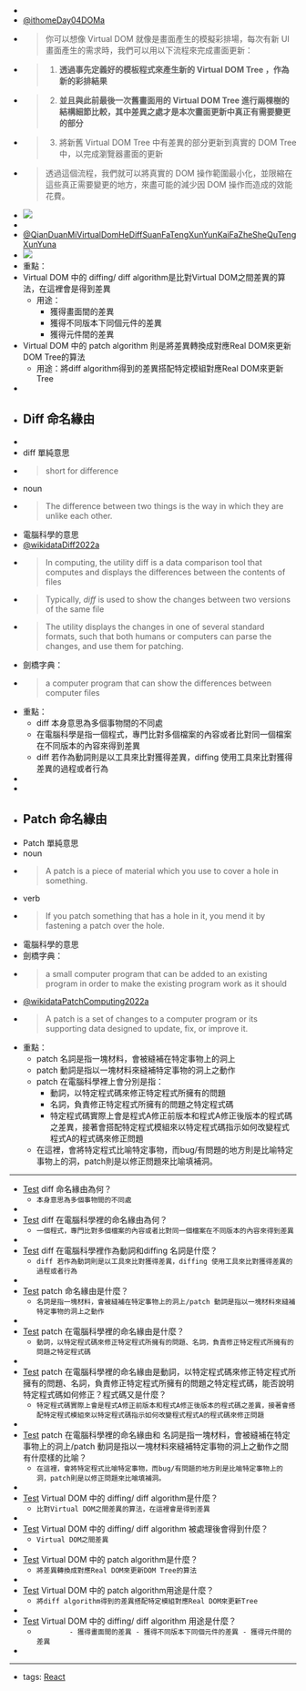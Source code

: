 - 
- [@ithomeDay04DOMa](<@ithomeDay04DOMa.md>)
- > 你可以想像 Virtual DOM 就像是畫面產生的模擬彩排場，每次有新 UI 畫面產生的需求時，我們可以用以下流程來完成畫面更新：
- > 1.  **透過事先定義好的模板程式來產生新的 Virtual DOM Tree ，作為新的彩排結果**
- > 2.  **並且與此前最後一次舊畫面用的 Virtual DOM Tree 進行兩棵樹的結構細節比較，其中差異之處才是本次畫面更新中真正有需要變更的部分**
- > 3.  將新舊 Virtual DOM Tree 中有差異的部分更新到真實的 DOM Tree 中，以完成瀏覽器畫面的更新
- > 透過這個流程，我們就可以將真實的 DOM 操作範圍最小化，並限縮在這些真正需要變更的地方，來盡可能的減少因 DOM 操作而造成的效能花費。
- ![](https://miro.medium.com/max/1400/1*ZXE-64hJcWYfNjmWAjiRmw.png)
- 
- [@QianDuanMiVirtualDomHeDiffSuanFaTengXunYunKaiFaZheSheQuTengXunYuna](<@QianDuanMiVirtualDomHeDiffSuanFaTengXunYunKaiFaZheSheQuTengXunYuna.md>)
- ![](https://res.cloudinary.com/dqfxgtyoi/image/upload/v1701435049/blog/react/virtualDOM/React-Diff-Patch_bkglqz.jpg)
- 重點：
- Virtual DOM 中的 diffing/ diff algorithm是比對Virtual DOM之間差異的算法，在這裡會是得到差異
    - 用途：
        - 獲得畫面間的差異
        - 獲得不同版本下同個元件的差異
        - 獲得元件間的差異
- Virtual DOM 中的 patch algorithm 則是將差異轉換成對應Real DOM來更新DOM Tree的算法
    - 用途：將diff algorithm得到的差異搭配特定模組對應Real DOM來更新Tree
- 
- ## Diff 命名緣由
- 
- diff 單純意思
- > short for difference 
- noun
- > The difference between two things is the way in which they are unlike each other.
- 電腦科學的意思
- [@wikidataDiff2022a](<@wikidataDiff2022a.md>)
- > In computing, the utility diff is a data comparison tool that computes and displays the differences between the contents of files
- > Typically, _diff_ is used to show the changes between two versions of the same file
- > The utility displays the changes in one of several standard formats, such that both humans or computers can parse the changes, and use them for patching. 
- 劍橋字典：
- > a computer program that can show the differences between computer files
- 重點：
    - diff 本身意思為多個事物間的不同處
    - 在電腦科學是指一個程式，專門比對多個檔案的內容或者比對同一個檔案在不同版本的內容來得到差異
    - diff 若作為動詞則是以工具來比對獲得差異，diffing 使用工具來比對獲得差異的過程或者行為
- 
- 
- ## Patch 命名緣由
- Patch 單純意思
- noun
- > A patch is a piece of material which you use to cover a hole in something.
- verb
- > If you patch something that has a hole in it, you mend it by fastening a patch over the hole. 
- 電腦科學的意思
- 劍橋字典：
- > a small computer program that can be added to an existing program in order to make the existing program work as it should
- [@wikidataPatchComputing2022a](<@wikidataPatchComputing2022a.md>)
- > A patch is a set of changes to a computer program or its supporting data designed to update, fix, or improve it.
- 重點：
    - patch 名詞是指一塊材料，會被縫補在特定事物上的洞上
    - patch 動詞是指以一塊材料來縫補特定事物的洞上之動作
    - patch 在電腦科學裡上會分別是指：
        - 動詞，以特定程式碼來修正特定程式所擁有的問題
        - 名詞，負責修正特定程式所擁有的問題之特定程式碼
        - 特定程式碼實際上會是程式A修正前版本和程式A修正後版本的程式碼之差異，接著會搭配特定程式模組來以特定程式碼指示如何改變程式程式A的程式碼來修正問題
    - 在這裡，會將特定程式比喻特定事物，而bug/有問題的地方則是比喻特定事物上的洞，patch則是以修正問題來比喻填補洞。
- ---
- [Test](<Test.md>) diff 命名緣由為何？ 
    -  `本身意思為多個事物間的不同處`
- 
- [Test](<Test.md>) diff 在電腦科學裡的命名緣由為何？  
    -  `一個程式，專門比對多個檔案的內容或者比對同一個檔案在不同版本的內容來得到差異`
- 
- [Test](<Test.md>) diff 在電腦科學裡作為動詞和diffing 名詞是什麼？ 
    -  `diff 若作為動詞則是以工具來比對獲得差異，diffing 使用工具來比對獲得差異的過程或者行為`
- 
- [Test](<Test.md>) patch 命名緣由是什麼？ 
    -  `名詞是指一塊材料，會被縫補在特定事物上的洞上/patch 動詞是指以一塊材料來縫補特定事物的洞上之動作`
- 
- [Test](<Test.md>) patch 在電腦科學裡的命名緣由是什麼？ 
    -  `動詞，以特定程式碼來修正特定程式所擁有的問題、名詞，負責修正特定程式所擁有的問題之特定程式碼`
- 
- [Test](<Test.md>) patch 在電腦科學裡的命名緣由是動詞，以特定程式碼來修正特定程式所擁有的問題、名詞，負責修正特定程式所擁有的問題之特定程式碼，能否說明特定程式碼如何修正？程式碼又是什麼？
    -  `特定程式碼實際上會是程式A修正前版本和程式A修正後版本的程式碼之差異，接著會搭配特定程式模組來以特定程式碼指示如何改變程式程式A的程式碼來修正問題`
- 
- [Test](<Test.md>) patch 在電腦科學裡的命名緣由和 名詞是指一塊材料，會被縫補在特定事物上的洞上/patch 動詞是指以一塊材料來縫補特定事物的洞上之動作之間有什麼樣的比喻？
    -  `在這裡，會將特定程式比喻特定事物，而bug/有問題的地方則是比喻特定事物上的洞，patch則是以修正問題來比喻填補洞。`
- 
- [Test](<Test.md>)  Virtual DOM 中的 diffing/ diff algorithm是什麼？ 
    - `比對Virtual DOM之間差異的算法，在這裡會是得到差異`
- 
- [Test](<Test.md>) Virtual DOM 中的 diffing/ diff algorithm 被處理後會得到什麼？ 
    -  `Virtual DOM之間差異`
- 
- [Test](<Test.md>) Virtual DOM 中的 patch algorithm是什麼？ 
    -  `將差異轉換成對應Real DOM來更新DOM Tree的算法`
- 
- [Test](<Test.md>) Virtual DOM 中的 patch algorithm用途是什麼？
    -  `將diff algorithm得到的差異搭配特定模組對應Real DOM來更新Tree`
- 
- [Test](<Test.md>) Virtual DOM 中的 diffing/ diff algorithm 用途是什麼？
    -  `		- 獲得畫面間的差異 - 獲得不同版本下同個元件的差異 - 獲得元件間的差異`
- 
- ---
- tags: [React](<React.md>)
